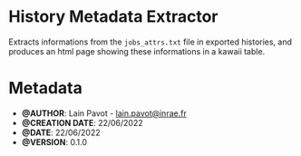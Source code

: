 


History Metadata Extractor
===

Extracts informations from the `jobs_attrs.txt` file in exported histories,
and produces an html page showing these informations in a kawaii table.



Metadata
===

 * **@AUTHOR**: Lain Pavot - lain.pavot@inrae.fr
 * **@CREATION DATE**: 22/06/2022
 * **@DATE**: 22/06/2022
 * **@VERSION**: 0.1.0

